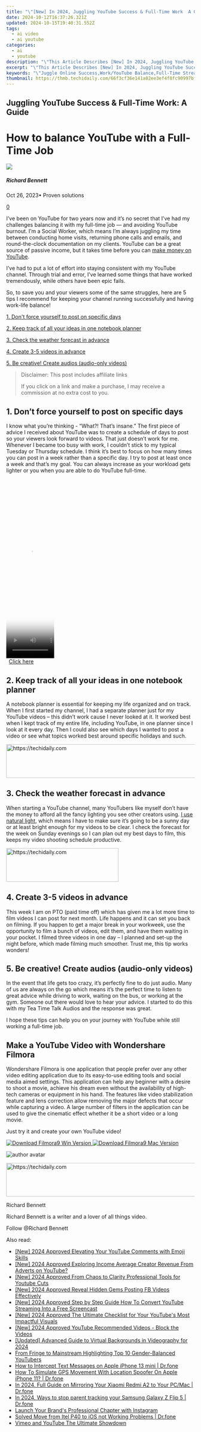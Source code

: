 ```yaml
---
title: "\"[New] In 2024, Juggling YouTube Success & Full-Time Work  A Guide\""
date: 2024-10-12T16:37:26.321Z
updated: 2024-10-15T19:40:31.552Z
tags:
  - ai video
  - ai youtube
categories:
  - ai
  - youtube
description: "\"This Article Describes [New] In 2024, Juggling YouTube Success & Full-Time Work: A Guide\""
excerpt: "\"This Article Describes [New] In 2024, Juggling YouTube Success & Full-Time Work: A Guide\""
keywords: "\"Juggle Online Success,Work/YouTube Balance,Full-Time Streaming Tips,Professional Content Creation,YouTube Part-Time Jobs,Managing Work & Videos,Full-Time Video Strategy\""
thumbnail: https://thmb.techidaily.com/66f3cf36e141a02ee3ef4f8fc90997bfb9adc390279a16b539b7e76e0dc798e2.jpg
---
```


## Juggling YouTube Success & Full-Time Work: A Guide

# How to balance YouTube with a Full-Time Job

![](https://images.wondershare.com/filmora/article-images/richard-bennett.jpg)

##### Richard Bennett

 Oct 26, 2023• Proven solutions

[0](#commentsBoxSeoTemplate)

I’ve been on YouTube for two years now and it’s no secret that I’ve had my challenges balancing it with my full-time job — and avoiding YouTube burnout. I’m a Social Worker, which means I’m always juggling my time between conducting home visits, returning phone calls and emails, and round-the-clock documentation on my clients. YouTube can be a great source of passive income, but it takes time before you can [make money on YouTube](https://www.filmora.io/community-blog/youtube-monetization---the-ultimate-guide-to-ad-revenue-422.html).

I’ve had to put a lot of effort into staying consistent with my YouTube channel. Through trial and error, I’ve learned some things that have worked tremendously, while others have been epic fails.

So, to save you and your viewers some of the same struggles, here are 5 tips I recommend for keeping your channel running successfully and having work-life balance!

[1\. Don't force yourself to post on specific days](#specificdays)

[2\. Keep track of all your ideas in one notebook planner](#notebook)

[3\. Check the weather forecast in advance](#weather)

[4\. Create 3-5 videos in advance](#createvideos)

[5. Be creative! Create audios (audio-only videos)](#createaudio)

>  Disclaimer: This post includes affiliate links
>
>  If you click on a link and make a purchase, I may receive a commission at no extra cost to you.
>

## 1. Don’t force yourself to post on specific days

I know what you’re thinking - “What?! That’s insane.” The first piece of advice I received about YouTube was to create a schedule of days to post so your viewers look forward to videos. That just doesn’t work for me. Whenever I became too busy with work, I couldn’t stick to my typical Tuesday or Thursday schedule. I think it’s best to focus on how many times you can post in a week rather than a specific day. I try to post at least once a week and that’s my goal. You can always increase as your workload gets lighter or you when you are able to do YouTube full-time.

<!-- affiliate ads begin -->
<span id="1976998">
					<video width="128" height="480" style="cursor:pointer"
           poster="//a.impactradius-go.com/display-clicktoplayimage/1976998.png"
           onclick="if(!this.playClicked){this.play();this.setAttribute('controls',true);this.playClicked=true;}">
	   <source src="//a.impactradius-go.com/display-ad/22993-1976998">
	   <img src="//a.impactradius-go.com/display-clicktoplayimage/1976998.png" style="border: none; height: 100%; width: 100%; object-fit: contain">
	</video>
	<div style="width:80px;text-align:center"><a href="javascript:window.open(decodeURIComponent('https%3A%2F%2Fhomestyler.sjv.io%2Fc%2F5597632%2F1976998%2F22993'), '_blank');void(0);">Click here</a></div>
</span>
<img height="0" width="0" src="https://imp.pxf.io/i/5597632/1976998/22993" style="position:absolute;visibility:hidden;" border="0" />
<!-- affiliate ads end -->

## 2. Keep track of all your ideas in one notebook planner

A notebook planner is essential for keeping my life organized and on track. When I first started my channel, I had a separate planner just for my YouTube videos – this didn’t work cause I never looked at it. It worked best when I kept track of my entire life, including YouTube, in one planner since I look at it every day. Then I could also see which days I wanted to post a video or see what topics worked best around specific holidays and such.

<!-- affiliate ads begin -->
<a href="https://appsumo.8odi.net/c/5597632/2100529/7443" target="_top" id="2100529">
  <img src="//a.impactradius-go.com/display-ad/7443-2100529" border="0" alt="https://techidaily.com" width="728" height="90"/>
</a>
<img height="0" width="0" src="https://appsumo.8odi.net/i/5597632/2100529/7443" style="position:absolute;visibility:hidden;" border="0" />
<!-- affiliate ads end -->

## 3. Check the weather forecast in advance

When starting a YouTube channel, many YouTubers like myself don’t have the money to afford all the fancy lighting you see other creators using. [I use natural light](https://tools.techidaily.com/wondershare/filmora/download/), which means I have to make sure it’s going to be a sunny day or at least bright enough for my videos to be clear. I check the forecast for the week on Sunday evenings so I can plan out my best days to film, this keeps my video shooting schedule productive.

<!-- affiliate ads begin -->
<a href="https://aligracehair.sjv.io/c/5597632/2036481/19272" target="_top" id="2036481">
  <img src="//a.impactradius-go.com/display-ad/19272-2036481" border="0" alt="https://techidaily.com" width="300" height="90"/>
</a>
<img height="0" width="0" src="https://aligracehair.sjv.io/i/5597632/2036481/19272" style="position:absolute;visibility:hidden;" border="0" />
<!-- affiliate ads end -->

## 4. Create 3-5 videos in advance

This week I am on PTO (paid time off) which has given me a lot more time to film videos I can post for next month. Life happens and it can set you back on filming. If you happen to get a major break in your workweek, use the opportunity to film a bunch of videos, edit them, and have them waiting in your pocket. I filmed three videos in one day – I planned and set-up the night before, which made filming much smoother. Trust me, this tip works wonders!

## 5. Be creative! Create audios (audio-only videos)

In the event that life gets too crazy, it’s perfectly fine to do just audio. Many of us are always on the go which means it’s the perfect time to listen to great advice while driving to work, waiting on the bus, or working at the gym. Someone out there would love to hear your advice. I started to do this with my Tea Time Talk Audios and the response was great.

I hope these tips can help you on your journey with YouTube while still working a full-time job.

## Make a YouTube Video with Wondershare Filmora

Wondershare Filmora is one application that people prefer over any other video editing application due to its easy-to-use editing tools and social media aimed settings. This application can help any beginner with a desire to shoot a movie, achieve his dream even without the availability of high-tech cameras or equipment in his hand. The features like video stabilization feature and lens correction allow removing the major defects that occur while capturing a video. A large number of filters in the application can be used to give the cinematic effect whether it be a short video or a long movie.

Just try it and create your own YouTube video!

[![Download Filmora9 Win Version](https://images.wondershare.com/filmora/guide/download-btn-win.jpg) ](https://tools.techidaily.com/wondershare/filmora/download/) [![Download Filmora9 Mac Version](https://images.wondershare.com/filmora/guide/download-btn-mac.jpg) ](https://tools.techidaily.com/wondershare/filmora/download/)

![author avatar](https://images.wondershare.com/filmora/article-images/richard-bennett.jpg)

<!-- affiliate ads begin -->
<a href="https://laganoo.pxf.io/c/5597632/1657399/16446" target="_top" id="1657399">
  <img src="//a.impactradius-go.com/display-ad/16446-1657399" border="0" alt="https://techidaily.com" width="728" height="90"/>
</a>
<img height="0" width="0" src="https://laganoo.pxf.io/i/5597632/1657399/16446" style="position:absolute;visibility:hidden;" border="0" />
<!-- affiliate ads end -->

Richard Bennett

Richard Bennett is a writer and a lover of all things video.

Follow @Richard Bennett

<ins class="adsbygoogle"
     style="display:block"
     data-ad-format="autorelaxed"
     data-ad-client="ca-pub-7571918770474297"
     data-ad-slot="1223367746"></ins>

<ins class="adsbygoogle"
     style="display:block"
     data-ad-client="ca-pub-7571918770474297"
     data-ad-slot="8358498916"
     data-ad-format="auto"
     data-full-width-responsive="true"></ins>

<span class="atpl-alsoreadstyle">Also read:</span>
<div><ul>
<li><a href="https://youtube-data.techidaily.com/024-approved-elevating-your-youtube-comments-with-emoji-skills/"><u>[New] 2024 Approved Elevating Your YouTube Comments with Emoji Skills</u></a></li>
<li><a href="https://youtube-data.techidaily.com/024-approved-exploring-income-average-creator-revenue-from-adverts-on-youtube/"><u>[New] 2024 Approved Exploring Income Average Creator Revenue From Adverts on YouTube?</u></a></li>
<li><a href="https://youtube-data.techidaily.com/024-approved-from-chaos-to-clarity-professional-tools-for-youtube-cuts/"><u>[New] 2024 Approved From Chaos to Clarity Professional Tools for Youtube Cuts</u></a></li>
<li><a href="https://facebook-video-files.techidaily.com/new-2024-approved-reveal-hidden-gems-posting-fb-videos-effectively/"><u>[New] 2024 Approved Reveal Hidden Gems Posting FB Videos Effectively</u></a></li>
<li><a href="https://youtube-data.techidaily.com/024-approved-step-by-step-guide-how-to-convert-youtube-streaming-into-a-free-screencast/"><u>[New] 2024 Approved Step by Step Guide How To Convert YouTube Streaming Into a Free Screencast</u></a></li>
<li><a href="https://youtube-data.techidaily.com/024-approved-the-ultimate-checklist-for-your-youtubes-most-impactful-visuals/"><u>[New] 2024 Approved The Ultimate Checklist for Your YouTube's Most Impactful Visuals</u></a></li>
<li><a href="https://youtube-data.techidaily.com/024-approved-youtube-recommended-videos-block-the-videos/"><u>[New] 2024 Approved YouTube Recommended Videos - Block the Videos</u></a></li>
<li><a href="https://youtube-sure.techidaily.com/ed-advanced-guide-to-virtual-backgrounds-in-videography-for-2024/"><u>[Updated] Advanced Guide to Virtual Backgrounds in Videography for 2024</u></a></li>
<li><a href="https://youtube-videos.techidaily.com/from-fringe-to-mainstream-highlighting-top-10-gender-balanced-youtubers/"><u>From Fringe to Mainstream Highlighting Top 10 Gender-Balanced YouTubers</u></a></li>
<li><a href="https://ios-location-track.techidaily.com/how-to-intercept-text-messages-on-apple-iphone-13-mini-drfone-by-drfone-virtual-ios/"><u>How to Intercept Text Messages on Apple iPhone 13 mini | Dr.fone</u></a></li>
<li><a href="https://fake-location.techidaily.com/how-to-simulate-gps-movement-with-location-spoofer-on-apple-iphone-11-drfone-by-drfone-virtual-ios/"><u>How To Simulate GPS Movement With Location Spoofer On Apple iPhone 11? | Dr.fone</u></a></li>
<li><a href="https://screen-mirror.techidaily.com/in-2024-full-guide-on-mirroring-your-xiaomi-redmi-a2-to-your-pcmac-drfone-by-drfone-android/"><u>In 2024, Full Guide on Mirroring Your Xiaomi Redmi A2 to Your PC/Mac | Dr.fone</u></a></li>
<li><a href="https://android-location-track.techidaily.com/in-2024-ways-to-stop-parent-tracking-your-samsung-galaxy-z-flip-5-drfone-by-drfone-virtual-android/"><u>In 2024, Ways to stop parent tracking your Samsung Galaxy Z Flip 5 | Dr.fone</u></a></li>
<li><a href="https://instagram-video-files.techidaily.com/launch-your-brands-professional-chapter-with-instagram/"><u>Launch Your Brand's Professional Chapter with Instagram</u></a></li>
<li><a href="https://android-transfer.techidaily.com/solved-move-from-itel-p40-to-ios-not-working-problems-drfone-by-drfone-transfer-from-android-transfer-from-android/"><u>Solved Move from Itel P40 to iOS not Working Problems | Dr.fone</u></a></li>
<li><a href="https://youtube-data.techidaily.com/-and-youtube-the-ultimate-showdown/"><u>Vimeo and YouTube The Ultimate Showdown</u></a></li>
</ul></div>

